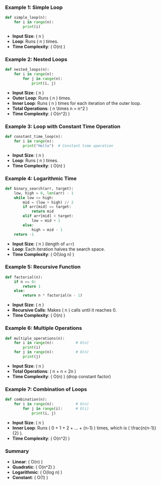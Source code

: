 
### Example 1: Simple Loop
```python
def simple_loop(n):
    for i in range(n):
        print(i)
```
- **Input Size**: \( n \)
- **Loop**: Runs \( n \) times.
- **Time Complexity**: \( O(n) \)

### Example 2: Nested Loops
```python
def nested_loops(n):
    for i in range(n):
        for j in range(n):
            print(i, j)
```
- **Input Size**: \( n \)
- **Outer Loop**: Runs \( n \) times.
- **Inner Loop**: Runs \( n \) times for each iteration of the outer loop.
- **Total Operations**: \( n \times n = n^2 \)
- **Time Complexity**: \( O(n^2) \)

### Example 3: Loop with Constant Time Operation
```python
def constant_time_loop(n):
    for i in range(n):
        print("Hello")  # Constant time operation
```
- **Input Size**: \( n \)
- **Loop**: Runs \( n \) times.
- **Time Complexity**: \( O(n) \)

### Example 4: Logarithmic Time
```python
def binary_search(arr, target):
    low, high = 0, len(arr) - 1
    while low <= high:
        mid = (low + high) // 2
        if arr[mid] == target:
            return mid
        elif arr[mid] < target:
            low = mid + 1
        else:
            high = mid - 1
    return -1
```
- **Input Size**: \( n \) (length of `arr`)
- **Loop**: Each iteration halves the search space.
- **Time Complexity**: \( O(\log n) \)

### Example 5: Recursive Function
```python
def factorial(n):
    if n == 0:
        return 1
    else:
        return n * factorial(n - 1)
```
- **Input Size**: \( n \)
- **Recursive Calls**: Makes \( n \) calls until it reaches 0.
- **Time Complexity**: \( O(n) \)

### Example 6: Multiple Operations
```python
def multiple_operations(n):
    for i in range(n):          # O(n)
        print(i)
    for j in range(n):          # O(n)
        print(j)
```
- **Input Size**: \( n \)
- **Total Operations**: \( n + n = 2n \)
- **Time Complexity**: \( O(n) \) (drop constant factor)

### Example 7: Combination of Loops
```python
def combination(n):
    for i in range(n):          # O(n)
        for j in range(i):      # O(i)
            print(i, j)
```
- **Input Size**: \( n \)
- **Inner Loop**: Runs \( 0 + 1 + 2 + ... + (n-1) \) times, which is \( \frac{n(n-1)}{2} \).
- **Time Complexity**: \( O(n^2) \)

### Summary
- **Linear**: \( O(n) \)
- **Quadratic**: \( O(n^2) \)
- **Logarithmic**: \( O(log n) \)
- **Constant**: \( O(1) )
